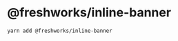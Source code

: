 @freshworks/inline-banner
==============================================================================
```sh
yarn add @freshworks/inline-banner
```
